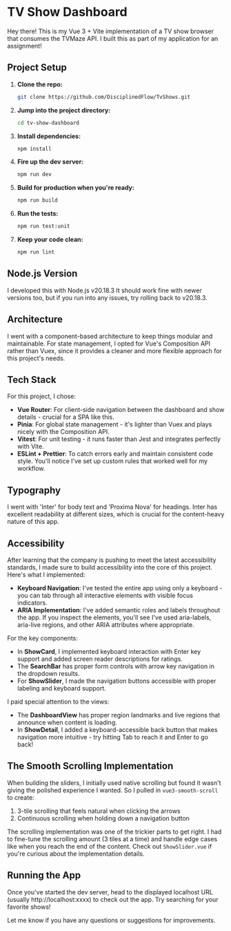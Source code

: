 # TV Show Dashboard

Hey there! This is my Vue 3 + Vite implementation of a TV show browser that consumes the TVMaze API. I built this as part of my application for an assignment!

## Project Setup

1. **Clone the repo:**

   ```sh
   git clone https://github.com/DisciplinedFlow/TvShows.git
   ```

2. **Jump into the project directory:**

   ```sh
   cd tv-show-dashboard
   ```

3. **Install dependencies:**

   ```sh
   npm install
   ```

4. **Fire up the dev server:**

   ```sh
   npm run dev
   ```

5. **Build for production when you're ready:**

   ```sh
   npm run build
   ```

6. **Run the tests:**

   ```sh
   npm run test:unit
   ```

7. **Keep your code clean:**
   ```sh
   npm run lint
   ```

## Node.js Version

I developed this with Node.js v20.18.3 It should work fine with newer versions too, but if you run into any issues, try rolling back to v20.18.3.

## Architecture

I went with a component-based architecture to keep things modular and maintainable. For state management, I opted for Vue's Composition API rather than Vuex, since it provides a cleaner and more flexible approach for this project's needs.

## Tech Stack

For this project, I chose:

- **Vue Router**: For client-side navigation between the dashboard and show details - crucial for a SPA like this.
- **Pinia**: For global state management - it's lighter than Vuex and plays nicely with the Composition API.
- **Vitest**: For unit testing - it runs faster than Jest and integrates perfectly with Vite.
- **ESLint + Prettier**: To catch errors early and maintain consistent code style. You'll notice I've set up custom rules that worked well for my workflow.

## Typography

I went with 'Inter' for body text and 'Proxima Nova' for headings. Inter has excellent readability at different sizes, which is crucial for the content-heavy nature of this app.

## Accessibility

After learning that the company is pushing to meet the latest accessibility standards, I made sure to build accessibility into the core of this project. Here's what I implemented:

- **Keyboard Navigation**: I've tested the entire app using only a keyboard - you can tab through all interactive elements with visible focus indicators.
- **ARIA Implementation**: I've added semantic roles and labels throughout the app. If you inspect the elements, you'll see I've used aria-labels, aria-live regions, and other ARIA attributes where appropriate.

For the key components:

- In **ShowCard**, I implemented keyboard interaction with Enter key support and added screen reader descriptions for ratings.
- The **SearchBar** has proper form controls with arrow key navigation in the dropdown results.
- For **ShowSlider**, I made the navigation buttons accessible with proper labeling and keyboard support.

I paid special attention to the views:

- The **DashboardView** has proper region landmarks and live regions that announce when content is loading.
- In **ShowDetail**, I added a keyboard-accessible back button that makes navigation more intuitive - try hitting Tab to reach it and Enter to go back!

## The Smooth Scrolling Implementation

When building the sliders, I initially used native scrolling but found it wasn't giving the polished experience I wanted. So I pulled in `vue3-smooth-scroll` to create:

1. 3-tile scrolling that feels natural when clicking the arrows
2. Continuous scrolling when holding down a navigation button

The scrolling implementation was one of the trickier parts to get right. I had to fine-tune the scrolling amount (3 tiles at a time) and handle edge cases like when you reach the end of the content. Check out `ShowSlider.vue` if you're curious about the implementation details.

## Running the App

Once you've started the dev server, head to the displayed localhost URL (usually http://localhost:xxxx) to check out the app. Try searching for your favorite shows!

Let me know if you have any questions or suggestions for improvements.
